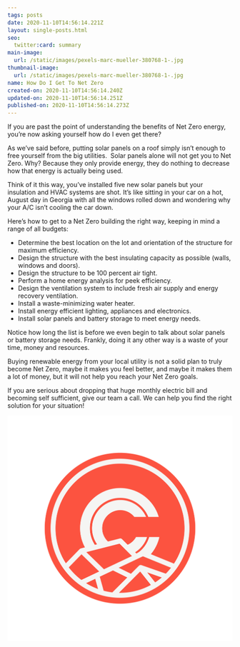 ```yaml
---
tags: posts
date: 2020-11-10T14:56:14.221Z
layout: single-posts.html
seo:
  twitter:card: summary
main-image:
  url: /static/images/pexels-marc-mueller-380768-1-.jpg
thumbnail-image:
  url: /static/images/pexels-marc-mueller-380768-1-.jpg
name: How Do I Get To Net Zero
created-on: 2020-11-10T14:56:14.240Z
updated-on: 2020-11-10T14:56:14.251Z
published-on: 2020-11-10T14:56:14.273Z
---
```

If you are past the point of understanding the benefits of Net Zero energy, you’re now asking yourself how do I even get there? 

As we’ve said before, putting solar panels on a roof simply isn’t enough to free yourself from the big utilities.  Solar panels alone will not get you to Net Zero. Why? Because they only provide energy, they do nothing to decrease how that energy is actually being used. 

Think of it this way, you’ve installed five new solar panels but your insulation and HVAC systems are shot. It’s like sitting in your car on a hot, August day in Georgia with all the windows rolled down and wondering why your A/C isn’t cooling the car down. 

Here’s how to get to a Net Zero building the right way, keeping in mind a range of all budgets:

* Determine the best location on the lot and orientation of the structure for maximum efficiency.
* Design the structure with the best insulating capacity as possible (walls, windows and doors).
* Design the structure to be 100 percent air tight.
* Perform a home energy analysis for peek efficiency.  
* Design the ventilation system to include fresh air supply and energy recovery ventilation.
* Install a waste-minimizing water heater.
* Install energy efficient lighting, appliances and electronics.
* Install solar panels and battery storage to meet energy needs.

Notice how long the list is before we even begin to talk about solar panels or battery storage needs. Frankly, doing it any other way is a waste of your time, money and resources. 

Buying renewable energy from your local utility is not a solid plan to truly become Net Zero, maybe it makes you feel better, and maybe it makes them a lot of money, but it will not help you reach your Net Zero goals.

If you are serious about dropping that huge monthly electric bill and becoming self sufficient, give our team a call. We can help you find the right solution for your situation!

![](/static/images/uploads/cc-icon02-1-.png)